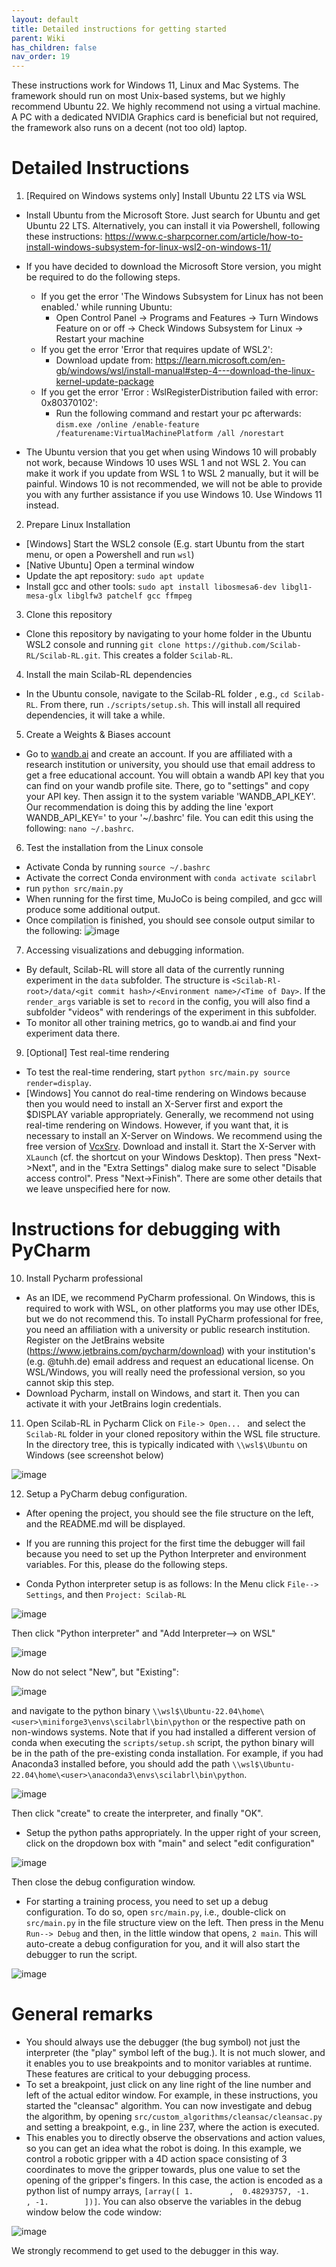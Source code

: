 ```yaml
---
layout: default
title: Detailed instructions for getting started
parent: Wiki
has_children: false
nav_order: 19
---
```


These instructions work for Windows 11, Linux and Mac Systems. The framework should run on most Unix-based systems, but we highly recommend Ubuntu 22. We highly recommend not using a virtual machine. A PC with a dedicated NVIDIA Graphics card is beneficial but not required, the framework also runs on a decent (not too old) laptop. 

# Detailed Instructions

1. [Required on Windows systems only] Install Ubuntu 22 LTS via WSL
* Install Ubuntu from the Microsoft Store. Just search for Ubuntu and get Ubuntu 22 LTS. Alternatively, you can install it via Powershell, following these instructions: https://www.c-sharpcorner.com/article/how-to-install-windows-subsystem-for-linux-wsl2-on-windows-11/
* If you have decided to download the Microsoft Store version, you might be required to do the following steps.
    * If you get the error 'The Windows Subsystem for Linux has not been enabled.' while running Ubuntu:
        * Open Control Panel -> Programs and Features -> Turn Windows Feature on or off -> Check Windows Subsystem for Linux -> Restart your machine
    * If you get the error 'Error that requires update of WSL2':
        * Download update from: https://learn.microsoft.com/en-gb/windows/wsl/install-manual#step-4---download-the-linux-kernel-update-package
    * If you get the error 'Error : WslRegisterDistribution failed with error: 0x80370102':
        * Run the following command and restart your pc afterwards: `dism.exe /online /enable-feature /featurename:VirtualMachinePlatform /all /norestart`

* The Ubuntu version that you get when using Windows 10 will probably not work, because Windows 10 uses WSL 1 and not WSL 2. You can make it work if you update from WSL 1 to WSL 2 manually, but it will be painful. Windows 10 is not recommended, we will not be able to provide you with any further assistance if you use Windows 10. Use Windows 11 instead.

2. Prepare Linux Installation
* [Windows] Start the WSL2 console (E.g. start Ubuntu from the start menu, or open a Powershell and run `wsl`) 
* [Native Ubuntu] Open a terminal window
* Update the apt repository: `sudo apt update`
* Install gcc and other tools: `sudo apt install libosmesa6-dev libgl1-mesa-glx libglfw3 patchelf gcc ffmpeg`

3. Clone this repository 
* Clone this repository by navigating to your home folder in the Ubuntu WSL2 console and running `git clone https://github.com/Scilab-RL/Scilab-RL.git`. This creates a folder `Scilab-RL`.

4. Install the main Scilab-RL dependencies
* In the Ubuntu console, navigate to the Scilab-RL folder , e.g., `cd Scilab-RL`. From there, run `./scripts/setup.sh`. This will install all required dependencies, it will take a while. 

5. Create a Weights & Biases account 
* Go to [wandb.ai](wandb.ai) and create an account. If you are affiliated with a research institution or university, you should use that email address to get a free educational account. You will obtain a wandb API key that you can find on your wandb profile site. There, go to "settings" and copy your API key. Then assign it to the system variable 'WANDB_API_KEY'. Our recommendation is doing this by adding the line 'export WANDB_API_KEY=<YOUR KEY>' to your '~/.bashrc' file. You can edit this using the following: `nano ~/.bashrc`.

6. Test the installation from the Linux console
* Activate Conda by running `source ~/.bashrc`
* Activate the correct Conda environment with `conda activate scilabrl`
* run `python src/main.py`
* When running for the first time, MuJoCo is being compiled, and gcc will produce some additional output. 
* Once compilation is finished, you should see console output similar to the following: 
![image](uploads/c6d784811a62fc1b85653a91aa1dee00/image.png)

7. Accessing visualizations and debugging information. 
* By default, Scilab-RL will store all data of the currently running experiment in the `data` subfolder. The structure is `<Scilab-Rl-root>/data/<git commit hash>/<Environment name>/<Time of Day>`. If the `render_args` variable is set to `record` in the config, you will  also find a subfolder "videos" with renderings of the experiment in this subfolder. 
* To monitor all other training metrics, go to wandb.ai and find your experiment data there. 

9. [Optional] Test real-time rendering
* To test the real-time rendering, start `python src/main.py source render=display`. 
* [Windows] You cannot do real-time rendering on Windows  because then you would need to install an X-Server first and export the $DISPLAY variable appropriately. Generally, we recommend not using real-time rendering on Windows. 
However, if you want that, it is necessary to install an X-Server on Windows. We recommend using the free version of [VcxSrv](https://sourceforge.net/projects/vcxsrv/). Download and install it. Start the X-Server with `XLaunch` (cf. the shortcut on your Windows Desktop). Then press "Next->Next", and in the "Extra Settings" dialog make sure to select "Disable access control". Press "Next->Finish". There are some other details that we leave unspecified here for now. 

# Instructions for debugging with PyCharm

10. Install Pycharm professional
* As an IDE, we recommend PyCharm professional. On Windows, this is required to work with WSL, on other platforms you may use other IDEs, but we do not recommend this. 
To install PyCharm professional for free, you need an affiliation with a university or public research institution. Register on the JetBrains website (https://www.jetbrains.com/pycharm/download) with your institution's (e.g. @tuhh.de) email address and request an educational license. On WSL/Windows, you will really need the professional version, so you cannot skip this step. 
* Download Pycharm, install on Windows, and start it. Then you can activate it with your JetBrains login credentials. 

11. Open Scilab-RL in Pycharm
Click on `File-> Open... ` and select the `Scilab-RL` folder in your cloned repository within the WSL file structure. In the directory tree, this is typically indicated with `\\wsl$\Ubuntu` on Windows (see screenshot below) 

![image](uploads/39d27cb605719aaabf13a0e1b5f15d20/image.png)

12. Setup a PyCharm debug configuration.
* After opening the project, you should see the file structure on the left, and the README.md will be displayed. 
* If you are running this project for the first time the debugger will fail because you need to set up the Python Interpreter and environment variables. For this, please do the following steps.

* Conda Python interpreter setup is as follows: In the Menu click `File--> Settings`, and then `Project: Scilab-RL`

![image](uploads/cd48171c9d141f8e3da8bed79ae29a98/image.png)

Then click "Python interpreter" and "Add Interpreter--> on WSL"

![image](uploads/2f318cfb0f31b95adbffbdc6bcd41b1e/image.png)

Now do not select "New", but "Existing":

![image](uploads/b8a22294fa81fca85da8ec71dbe302f5/image.png)

and navigate to the python binary `\\wsl$\Ubuntu-22.04\home\<user>\miniforge3\envs\scilabrl\bin\python` or the respective path on non-windows systems. 
Note that if you had installed a different version of conda when executing the `scripts/setup.sh` script, the python binary will be in the path of the pre-existing conda installation. For example, if you had Anaconda3 installed before, you should add the path `\\wsl$\Ubuntu-22.04\home\<user>\anaconda3\envs\scilabrl\bin\python`. 

![image](uploads/7b9299485e8275ff4c6080b75ba3d5a8/image.png)

Then click "create" to create the interpreter, and finally "OK". 
* Setup the python paths appropriately. In the upper right of your screen, click on the dropdown box with "main" and select "edit configuration"

![image](uploads/09734f9557c6d9b97ae42769e5773381/image.png)

[//]: # (Then, add the following Environment variable: )

[//]: # (`LD_LIBRARY_PATH=/home/<user>/.mujoco/mujoco210/bin`)

[//]: # ()
[//]: # (![image]&#40;uploads/c21c912aa1da4b728c226563a33219b5/image.png&#41;)

Then close the debug configuration window.

* For starting a training process, you need to set up a debug configuration. To do so, open `src/main.py`, i.e., double-click on `src/main.py` in the file structure view on the left. Then press in the Menu `Run--> Debug` and then, in the little window that opens, `2 main`. This will auto-create a debug configuration for you, and it will also start the debugger to run the script. 

![image](uploads/02f1a27057c8c1f4c28a9cafaeb1b3a9/image.png)

# General remarks
* You should always use the debugger (the bug symbol) not just the interpreter (the "play" symbol left of the bug.). It is not much slower, and it enables you to use breakpoints and to monitor variables at runtime. These features are critical to your debugging process. 
* To set a breakpoint, just click on any line right of the line number and left of the actual editor window. For example, in these instructions, you started the "cleansac" algorithm. You can now investigate and debug the algorithm, by opening `src/custom_algorithms/cleansac/cleansac.py` and setting a breakpoint, e.g., in line 237, where the action is executed.
* This enables you to directly observe the observations and action values, so you can get an idea what the robot is doing. In this example, we control a robotic gripper with a 4D action space consisting of 3 coordinates to move the gripper towards, plus one value to set the opening of the gripper's fingers. In this case, the action is encoded as a python list of numpy arrays, `[array([ 1.        ,  0.48293757, -1.        , -1.        ])]`. 
You can also observe the variables in the debug window below the code window: 

![image](uploads/debug_variables_example.png)

We strongly recommend to get used to the debugger in this way.
